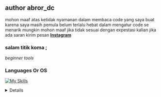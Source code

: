 ## author abror_dc

mohon maaf atas ketidak nyamanan dalam membaca code yang saya buat karena saya masih pemula belum terlalu hebat dalam mengatur code se menarik mungkin mohon maaf jika tidak sesuai dengan expestasi kalian
jika ada saran kirim pesan 
**[Instagram](https://www.instagram.com/abror_dc)**

### salam titik koma ;

<i>beginner tools</i>

### Languages Or OS

[![My Skills](https://skillicons.dev/icons?i=py,js,ts,php,html,css,bootstrap,tailwind,sass,md,git,github,bash,kali,linux,windows,mysql,mongodb,sqlite,firebase,prisma,nodejs,react,express,vscode,vite,vue,stackoverflow&perline=7)](https://skillicons.dev)


<details>
<p align="center">
  <a href="https://github.com/abrordc?tab=repositories">
  <img src="https://img.shields.io/badge/LeetCode-blue?style=flat-square&logo=LeetCode" alt="LeetCode">
    </a>
</p>


<p align="center">
  <a href="https://github.com/abrordc">
    <img src="http://github-profile-summary-cards.vercel.app/api/cards/profile-details?username=abrordc&theme=transparent" />
  </a>
  <a href="https://github.com/abrordc">
    <img src="https://github-readme-streak-stats.herokuapp.com/?user=abrordc&hide_border=true&card_width=338&theme=transparent" />
  </a>
  <a href="https://github.com/abrordc">
    <img src="http://github-profile-summary-cards.vercel.app/api/cards/stats?username=abrordc&theme=transparent" />
  </a>
  <a href="https://github.com/abrordc">
    <img src="https://github-readme-stats.vercel.app/api/top-langs/?username=abrordc&langs_count=10&exclude_repo=&hide=jupyter%20notebook,vim%20script" />
  </a>
</p>
<p align="center">
  <a href="https://github.com/abrordc">
    <img src="https://komarev.com/ghpvc/?username=abrordc&color=blue&style=flat)" />
  </a>
</p>


### follow social media abrordc

[![instagram](https://skillicons.dev/icons?i=instagram)](https://www.instagram.com/abror_dc/)
[![twitter](https://skillicons.dev/icons?i=twitter)](https://twitter.com/CEO_demtimcod?t=osCeVR-JeR0dTQOpgIjvow&s=09)
[![Discord](https://skillicons.dev/icons?i=discord)](https://discord.gg/ypHUxJth)
